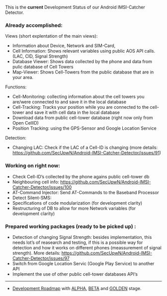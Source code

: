 This is the **current** Development Status of our Android IMSI-Catcher Detector.

### Already accomplished:
Views (short explentation of the main views):
* Information about Device, Network and SIM-Card, 
* Cell Information: Shows relevant variables using public AOS API calls. 
  (LAC, CID, Signal Strength)
* Database Viewer: Shows data collected by the phone and data from pulic database of Cell Towers
* Map-Viewer: Shows Cell-Towers from the public database that are in your area.


Functions: 
* Cell-Monitoring: collecting information about the cell towers you are/were  connected to and save it in the local database
* Cell-Tracking: Tracks your position while you are connected to the cell-tower and save it with cell data in the local database
* Download data from public cell-tower database (right now only from Open CellID)
* Position Tracking: using the GPS-Sensor and Google Location Service


Detection:
* Changing LAC: Check if the LAC of a Cell-ID is changing (more details: https://github.com/SecUpwN/Android-IMSI-Catcher-Detector/issues/91)


### Working on right now:
* Check Cell-ID’s collected by the phone agains public cell-tower db
* Neighbouring cell info: https://github.com/SecUpwN/Android-IMSI-Catcher-Detector/issues/100
* AT-Command Injector: Send AT-Commands to the Baseband Processor
* Detect Silent-SMS: 
* Specifications of code modularization (for development clarity)
* Restructuring of DB to allow for more Network variables (for development clarity)

### Prepared working packages (ready to be picked up) :
* Detection of changing Signal Strength: besides implementation, this needs lot’s of reasearch and testing, if this is a possible way for detection and how it works on different phones (meassurement of signal strength). More details: https://github.com/SecUpwN/Android-IMSI-Catcher-Detector/issues/97
* Switch from Google Location Servic (Google Play Service) to another API
* Implement the use of other public cell-tower databases API‘s


***


* [Development Roadmap](https://github.com/SecUpwN/Android-IMSI-Catcher-Detector#development-roadmap) with [ALPHA](https://github.com/SecUpwN/Android-IMSI-Catcher-Detector#alpha-stage), [BETA](https://github.com/SecUpwN/Android-IMSI-Catcher-Detector#beta-stage) and [GOLDEN](https://github.com/SecUpwN/Android-IMSI-Catcher-Detector#golden-stage) stage.